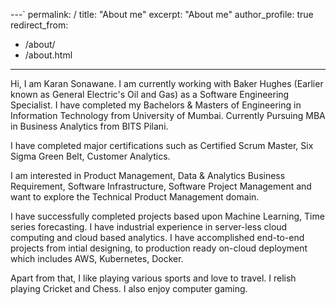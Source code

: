 ---`
permalink: /
title: "About me"
excerpt: "About me"
author_profile: true
redirect_from: 
  - /about/
  - /about.html
---

Hi, I am Karan Sonawane. I am currently working with Baker Hughes (Earlier known as General Electric's Oil and Gas) as a Software Engineering Specialist. I have completed my Bachelors & Masters of Engineering in Information Technology from University of Mumbai. Currently Pursuing MBA in Business Analytics from BITS Pilani.  

I have completed major certifications such as Certified Scrum Master, Six Sigma Green Belt, Customer Analytics.

I am interested in Product Management, Data & Analytics Business Requirement, Software Infrastructure, Software Project Management and want to explore the Technical Product Management domain.

I have successfully completed projects based upon Machine Learning, Time series forecasting. I have industrial experience in server-less cloud computing and cloud based analytics. I have accomplished end-to-end projects from intial designing, to production ready on-cloud deployment which includes AWS, Kubernetes, Docker. 

Apart from that, I like playing various sports and love to travel. I relish playing Cricket and Chess. I also enjoy computer gaming.  
